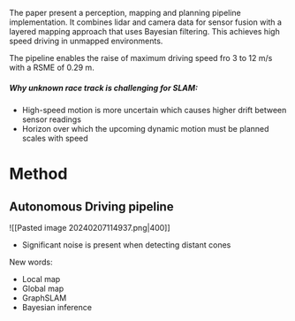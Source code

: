 The paper present a perception, mapping and planning pipeline implementation. It combines lidar and camera data for sensor fusion with a layered mapping  approach that uses Bayesian filtering. This achieves high speed driving in unmapped environments. 

The pipeline enables the raise of maximum driving speed fro 3 to 12 m/s with a RSME of 0.29 m.

##### Why unknown race track is challenging for SLAM:
- High-speed motion is more uncertain which causes higher drift between sensor readings
- Horizon over which the upcoming dynamic motion must be planned scales with speed

# Method
## Autonomous Driving pipeline
![[Pasted image 20240207114937.png|400]]

- Significant noise is present when detecting distant cones

New words:
 - Local map
 - Global map
 - GraphSLAM
 - Bayesian inference